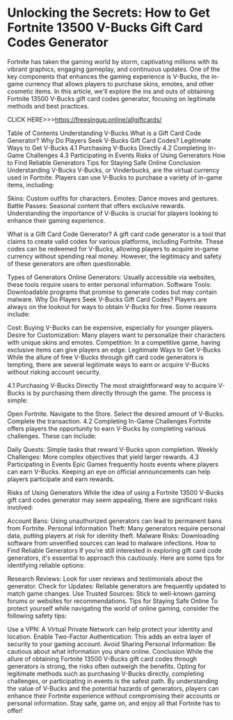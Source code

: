 # Unlocking the Secrets: How to Get Fortnite 13500 V-Bucks Gift Card Codes Generator
Fortnite has taken the gaming world by storm, captivating millions with its vibrant graphics, engaging gameplay, and continuous updates. One of the key components that enhances the gaming experience is V-Bucks, the in-game currency that allows players to purchase skins, emotes, and other cosmetic items. In this article, we'll explore the ins and outs of obtaining Fortnite 13500 V-Bucks gift card codes generator, focusing on legitimate methods and best practices.

CLICK HERE>>>https://freesingup.online/allgiftcards/

Table of Contents
Understanding V-Bucks
What is a Gift Card Code Generator?
Why Do Players Seek V-Bucks Gift Card Codes?
Legitimate Ways to Get V-Bucks
4.1 Purchasing V-Bucks Directly
4.2 Completing In-Game Challenges
4.3 Participating in Events
Risks of Using Generators
How to Find Reliable Generators
Tips for Staying Safe Online
Conclusion
Understanding V-Bucks
V-Bucks, or Vinderbucks, are the virtual currency used in Fortnite. Players can use V-Bucks to purchase a variety of in-game items, including:

Skins: Custom outfits for characters.
Emotes: Dance moves and gestures.
Battle Passes: Seasonal content that offers exclusive rewards.
Understanding the importance of V-Bucks is crucial for players looking to enhance their gaming experience.

What is a Gift Card Code Generator?
A gift card code generator is a tool that claims to create valid codes for various platforms, including Fortnite. These codes can be redeemed for V-Bucks, allowing players to acquire in-game currency without spending real money. However, the legitimacy and safety of these generators are often questionable.

Types of Generators
Online Generators: Usually accessible via websites, these tools require users to enter personal information.
Software Tools: Downloadable programs that promise to generate codes but may contain malware.
Why Do Players Seek V-Bucks Gift Card Codes?
Players are always on the lookout for ways to obtain V-Bucks for free. Some reasons include:

Cost: Buying V-Bucks can be expensive, especially for younger players.
Desire for Customization: Many players want to personalize their characters with unique skins and emotes.
Competition: In a competitive game, having exclusive items can give players an edge.
Legitimate Ways to Get V-Bucks
While the allure of free V-Bucks through gift card code generators is tempting, there are several legitimate ways to earn or acquire V-Bucks without risking account security.

4.1 Purchasing V-Bucks Directly
The most straightforward way to acquire V-Bucks is by purchasing them directly through the game. The process is simple:

Open Fortnite.
Navigate to the Store.
Select the desired amount of V-Bucks.
Complete the transaction.
4.2 Completing In-Game Challenges
Fortnite offers players the opportunity to earn V-Bucks by completing various challenges. These can include:

Daily Quests: Simple tasks that reward V-Bucks upon completion.
Weekly Challenges: More complex objectives that yield larger rewards.
4.3 Participating in Events
Epic Games frequently hosts events where players can earn V-Bucks. Keeping an eye on official announcements can help players participate and earn rewards.

Risks of Using Generators
While the idea of using a Fortnite 13500 V-Bucks gift card codes generator may seem appealing, there are significant risks involved:

Account Bans: Using unauthorized generators can lead to permanent bans from Fortnite.
Personal Information Theft: Many generators require personal data, putting players at risk for identity theft.
Malware Risks: Downloading software from unverified sources can lead to malware infections.
How to Find Reliable Generators
If you're still interested in exploring gift card code generators, it's essential to approach this cautiously. Here are some tips for identifying reliable options:

Research Reviews: Look for user reviews and testimonials about the generator.
Check for Updates: Reliable generators are frequently updated to match game changes.
Use Trusted Sources: Stick to well-known gaming forums or websites for recommendations.
Tips for Staying Safe Online
To protect yourself while navigating the world of online gaming, consider the following safety tips:

Use a VPN: A Virtual Private Network can help protect your identity and location.
Enable Two-Factor Authentication: This adds an extra layer of security to your gaming account.
Avoid Sharing Personal Information: Be cautious about what information you share online.
Conclusion
While the allure of obtaining Fortnite 13500 V-Bucks gift card codes through generators is strong, the risks often outweigh the benefits. Opting for legitimate methods such as purchasing V-Bucks directly, completing challenges, or participating in events is the safest path. By understanding the value of V-Bucks and the potential hazards of generators, players can enhance their Fortnite experience without compromising their accounts or personal information. Stay safe, game on, and enjoy all that Fortnite has to offer!
